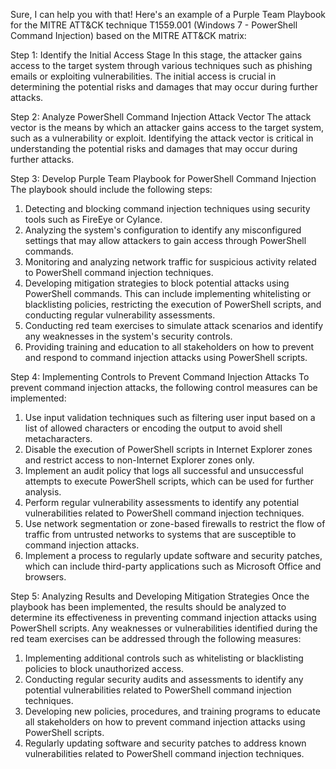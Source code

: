 Sure, I can help you with that! Here's an example of a Purple Team Playbook for the MITRE ATT&CK technique T1559.001 (Windows 7 - PowerShell Command Injection) based on the MITRE ATT&CK matrix:

Step 1: Identify the Initial Access Stage
In this stage, the attacker gains access to the target system through various techniques such as phishing emails or exploiting vulnerabilities. The initial access is crucial in determining the potential risks and damages that may occur during further attacks.

Step 2: Analyze PowerShell Command Injection Attack Vector
The attack vector is the means by which an attacker gains access to the target system, such as a vulnerability or exploit. Identifying the attack vector is critical in understanding the potential risks and damages that may occur during further attacks.

Step 3: Develop Purple Team Playbook for PowerShell Command Injection
The playbook should include the following steps:

1. Detecting and blocking command injection techniques using security tools such as FireEye or Cylance.
2. Analyzing the system's configuration to identify any misconfigured settings that may allow attackers to gain access through PowerShell commands.
3. Monitoring and analyzing network traffic for suspicious activity related to PowerShell command injection techniques.
4. Developing mitigation strategies to block potential attacks using PowerShell commands. This can include implementing whitelisting or blacklisting policies, restricting the execution of PowerShell scripts, and conducting regular vulnerability assessments.
5. Conducting red team exercises to simulate attack scenarios and identify any weaknesses in the system's security controls.
6. Providing training and education to all stakeholders on how to prevent and respond to command injection attacks using PowerShell scripts.

Step 4: Implementing Controls to Prevent Command Injection Attacks
To prevent command injection attacks, the following control measures can be implemented:
1. Use input validation techniques such as filtering user input based on a list of allowed characters or encoding the output to avoid shell metacharacters.
2. Disable the execution of PowerShell scripts in Internet Explorer zones and restrict access to non-Internet Explorer zones only.
3. Implement an audit policy that logs all successful and unsuccessful attempts to execute PowerShell scripts, which can be used for further analysis.
4. Perform regular vulnerability assessments to identify any potential vulnerabilities related to PowerShell command injection techniques.
5. Use network segmentation or zone-based firewalls to restrict the flow of traffic from untrusted networks to systems that are susceptible to command injection attacks.
6. Implement a process to regularly update software and security patches, which can include third-party applications such as Microsoft Office and browsers.

Step 5: Analyzing Results and Developing Mitigation Strategies
Once the playbook has been implemented, the results should be analyzed to determine its effectiveness in preventing command injection attacks using PowerShell scripts. Any weaknesses or vulnerabilities identified during the red team exercises can be addressed through the following measures:
1. Implementing additional controls such as whitelisting or blacklisting policies to block unauthorized access.
2. Conducting regular security audits and assessments to identify any potential vulnerabilities related to PowerShell command injection techniques.
3. Developing new policies, procedures, and training programs to educate all stakeholders on how to prevent command injection attacks using PowerShell scripts.
4. Regularly updating software and security patches to address known vulnerabilities related to PowerShell command injection techniques.